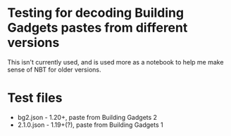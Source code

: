 # Testing for decoding Building Gadgets pastes from different versions

This isn't currently used, and is used more as a notebook to help me make sense of NBT for older versions.

# Test files

- bg2.json - 1.20+, paste from Building Gadgets 2
- 2.1.0.json - 1.19+(?), paste from Building Gadgets 1
